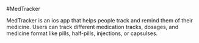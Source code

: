#MedTracker

MedTracker is an ios app that helps people track and remind them of their medicine.
Users can track different medication tracks, dosages, and medicine format like pills, half-pills, injections, or capsulses.
